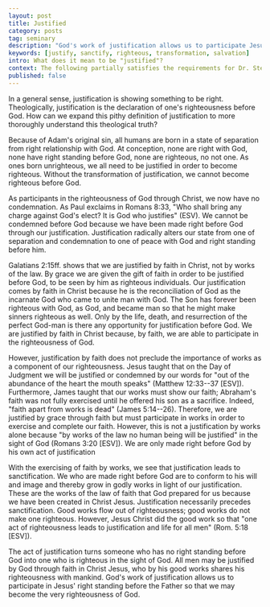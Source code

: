 ```yaml
---
layout: post
title: Justified
category: posts
tag: seminary
description: "God's work of justification allows us to participate Jesus' right standing before the Father so that we may become the very righteousness of God."
keywords: [justify, sanctify, righteous, transformation, salvation]
intro: What does it mean to be "justified"?
context: The following partially satisfies the requirements for Dr. Steven McKinion's Christian Theology II class at Southeastern Baptist Theological Seminary.
published: false
---
```


In a general sense, justification is showing something to be right. Theologically, justification is the declaration of one's righteousness before God. How can we expand this pithy definition of justification to more thoroughly understand this theological truth?

Because of Adam's original sin, all humans are born in a state of separation from right relationship with God. At conception, none are right with God, none have right standing before God, none are righteous, no not one. As ones born unrighteous, we all need to be justified in order to become righteous. Without the transformation of justification, we cannot become righteous before God.

As participants in the righteousness of God through Christ, we now have no condemnation. As Paul exclaims in Romans 8:33, "Who shall bring any charge against God's elect? It is God who justifies" (ESV). We cannot be condemned before God because we have been made right before God through our justification. Justification radically alters our state from one of separation and condemnation to one of peace with God and right standing before him. 

Galatians 2:15ff. shows that we are justified by faith in Christ, not by works of the law. By grace we are given the gift of faith in order to be justified before God, to be seen by him as righteous individuals. Our justification comes by faith in Christ because he is the reconciliation of God as the incarnate God who came to unite man with God. The Son has forever been righteous with God, as God, and became man so that he might make sinners righteous as well. Only by the life, death, and resurrection of the perfect God-man is there any opportunity for justification before God. We are justified by faith in Christ because, by faith, we are able to participate in the righteousness of God.

However, justification by faith does not preclude the importance of works as a component of our righteousness. Jesus taught that on the Day of Judgment we will be justified or condemned by our words for "out of the abundance of the heart the mouth speaks" (Matthew 12:33--37 [ESV]). Furthermore, James taught that our works must show our faith; Abraham's faith was not fully exercised until he offered his son as a sacrifice. Indeed, "faith apart from works is dead" (James 5:14--26). Therefore, we are justified by grace through faith but must participate in works in order to exercise and complete our faith. However, this is not a justification by works alone because "by works of the law no human being will be justified" in the sight of God (Romans 3:20 [ESV]). We are only made right before God by his own act of justification

With the exercising of faith by works, we see that justification leads to sanctification. We who are made right before God are to conform to his will and image and thereby grow in godly works in light of our justification. These are the works of the law of faith that God prepared for us because we have been created in Christ Jesus. Justification necessarily precedes sanctification. Good works flow out of righteousness; good works do not make one righteous. However, Jesus Christ did the good work so that "one act of righteousness leads to justification and life for all men" (Rom. 5:18 [ESV]). 

The act of justification turns someone who has no right standing before God into one who is righteous in the sight of God. All men may be justified by God through faith in Christ Jesus, who by his good works shares his righteousness with mankind. God's work of justification allows us to participate in Jesus' right standing before the Father so that we may become the very righteousness of God. 

